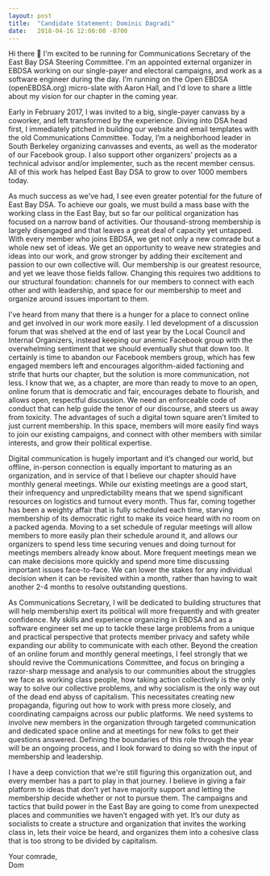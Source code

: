 ```yaml
---
layout: post
title:  "Candidate Statement: Dominic Dagradi"
date:   2018-04-16 12:00:00 -0700
---
```


Hi there 👋 I'm excited to be running for Communications Secretary of the East Bay DSA Steering Committee. I'm an appointed external organizer in EBDSA working on our single-payer and electoral campaigns, and work as a software engineer during the day. I’m running on the Open EBDSA (openEBDSA.org) micro-slate with Aaron Hall, and I'd love to share a little about my vision for our chapter in the coming year.

Early in February 2017, I was invited to a big, single-payer canvass by a coworker, and left transformed by the experience. Diving into DSA head first, I immediately pitched in building our website and email templates with the old Communications Committee. Today, I’m a neighborhood leader in South Berkeley organizing canvasses and events, as well as the moderator of our Facebook group. I also support other organizers’ projects as a technical advisor and/or implementer, such as the recent member census. All of this work has helped East Bay DSA to grow to over 1000 members today.

As much success as we've had, I see even greater potential for the future of East Bay DSA. To achieve our goals, we must build a mass base with the working class in the East Bay, but so far our political organization has focused on a narrow band of activities. Our thousand-strong membership is largely disengaged and that leaves a great deal of capacity yet untapped. With every member who joins EBDSA, we get not only a new comrade but a whole new set of ideas. We get an opportunity to weave new strategies and ideas into our work, and grow stronger by adding their excitement and passion to our own collective will. Our membership is our greatest resource, and yet we leave those fields fallow. Changing this requires two additions to our structural foundation: channels for our members to connect with each other and with leadership, and space for our membership to meet and organize around issues important to them.

I've heard from many that there is a hunger for a place to connect online and get involved in our work more easily. I led development of a discussion forum that was shelved at the end of last year by the Local Council and Internal Organizers, instead keeping our anemic Facebook group with the overwhelming sentiment that we should eventually shut that down too. It certainly is time to abandon our Facebook members group, which has few engaged members left and encourages algorithm-aided factioning and strife that hurts our chapter, but the solution is more communication, not less. I know that we, as a chapter, are more than ready to move to an open, online forum that is democratic and fair, encourages debate to flourish, and allows open, respectful discussion. We need an enforceable code of conduct that can help guide the tenor of our discourse, and steers us away from toxicity. The advantages of such a digital town square aren’t limited to just current membership. In this space, members will more easily find ways to join our existing campaigns, and connect with other members with similar interests, and grow their political expertise.

Digital communication is hugely important and it’s changed our world, but offline, in-person connection is equally important to maturing as an organization, and in service of that I believe our chapter should have monthly general meetings. While our existing meetings are a good start, their infrequency and unpredictability means that we spend significant resources on logistics and turnout every month. Thus far, coming together has been a weighty affair that is fully scheduled each time, starving membership of its democratic right to make its voice heard with no room on a packed agenda. Moving to a set schedule of regular meetings will allow members to more easily plan their schedule around it, and allows our organizers to spend less time securing venues and doing turnout for meetings members already know about. More frequent meetings mean we can make decisions more quickly and spend more time discussing important issues face-to-face. We can lower the stakes for any individual decision when it can be revisited within a month, rather than having to wait another 2-4 months to resolve outstanding questions.

As Communications Secretary, I will be dedicated to building structures that will help membership exert its political will more frequently and with greater confidence. My skills and experience organizing in EBDSA and as a software engineer set me up to tackle these large problems from a unique and practical perspective that protects member privacy and safety while expanding our ability to communicate with each other. Beyond the creation of an online forum and monthly general meetings, I feel strongly that we should revive the Communications Committee, and focus on bringing a razor-sharp message and analysis to our communities about the struggles we face as working class people, how taking action collectively is the only way to solve our collective problems, and why socialism is the only way out of the dead end abyss of capitalism. This necessitates creating new propaganda, figuring out how to work with press more closely, and coordinating campaigns across our public platforms. We need systems to involve new members in the organization through targeted communication and dedicated space online and at meetings for new folks to get their questions answered. Defining the boundaries of this role through the year will be an ongoing process, and I look forward to doing so with the input of membership and leadership.

I have a deep conviction that we're still figuring this organization out, and every member has a part to play in that journey. I believe in giving a fair platform to ideas that don't yet have majority support and letting the membership decide whether or not to pursue them. The campaigns and tactics that build power in the East Bay are going to come from unexpected places and communities we haven’t engaged with yet. It’s our duty as socialists to create a structure and organization that invites the working class in, lets their voice be heard, and organizes them into a cohesive class that is too strong to be divided by capitalism.

Your comrade,<br>
Dom

